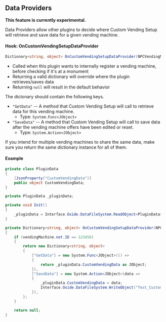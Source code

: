 ## Data Providers

**This feature is currently experimental.**

Data Providers allow other plugins to decide where Custom Vending Setup will retrieve and save data for a given vending machine.

#### Hook: OnCustomVendingSetupDataProvider

```csharp
Dictionary<string, object> OnCustomVendingSetupDataProvider(NPCVendingMachine vendingMachine)
```

- Called when this plugin wants to internally register a vending machine, before checking if it's at a monument
- Returning a valid dictionary will override where the plugin retrieves/saves data
- Returning `null` will result in the default behavior

The dictonary should contain the following keys.
- `"GetData"` -- A method that Custom Vending Setup will call to retrieve data for this vending machine.
  - Type: `System.Func<JObject>`
- `"SaveData"` -- A method that Custom Vending Setup will call to save data after the vending machine offers have been edited or reset.
  - Type: `System.Action<JObject>`

If you intend for multiple vending machines to share the same data, make sure you return the same dictionary instance for all of them.

#### Example

```cs
private class PluginData
{
    [JsonProperty("CustomVendingData")]
    public object CustomVendingData;
}

private PluginData _pluginData;

private void Init()
{
    _pluginData = Interface.Oxide.DataFileSystem.ReadObject<PluginData>("Test_CustomVendingData") ?? new PluginData();
}

private Dictionary<string, object> OnCustomVendingSetupDataProvider(NPCVendingMachine vendingMachine)
{
    if (vendingMachine.net.ID == 123456)
    {
        return new Dictionary<string, object>
        {
            ["GetData"] = new System.Func<JObject>(() =>
            {
                return _pluginData.CustomVendingData as JObject;
            }),
            ["SaveData"] = new System.Action<JObject>(data =>
            {
                _pluginData.CustomVendingData = data;
                Interface.Oxide.DataFileSystem.WriteObject("Test_CustomVendingData", _pluginData);
            }),
        };
    }

    return null;
}
```
